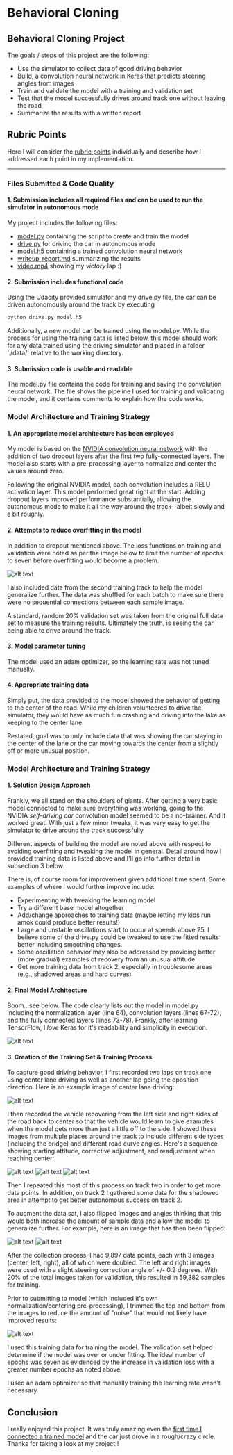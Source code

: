 # **Behavioral Cloning**

## **Behavioral Cloning Project**

The goals / steps of this project are the following:
* Use the simulator to collect data of good driving behavior
* Build, a convolution neural network in Keras that predicts steering angles from images
* Train and validate the model with a training and validation set
* Test that the model successfully drives around track one without leaving the road
* Summarize the results with a written report

[//]: # (Image References)

[img_model]: ./images/p3-model.png "Model Visualization"
[img_loss]: ./images/p3-lossgraph.png "MSE Loss Graph"
[img_centered]: ./images/p3-centered.jpg "Driving Centered Example"
[img_far_out]: ./images/p3-far_out.jpg "Driving Far Off Center"
[img_correcting]: ./images/p3-correcting.jpg "Driving Correcting to Center"
[img_final_correction]: ./images/p3-corrected.jpg "Driving Final Correction"
[img_unflipped]: ./images/p3-centered.jpg "Driving Unflipped Example"
[img_flipped]: ./images/p3-flipped.jpg "Driving Flipped Example"
[img_cropped]: ./images/p3-cropped.jpg "Cropped Image Example"

[//]: # (Link references)

[model_python]: https://github.com/Jazzbert/CarND-Behavioral-Cloning-P3/blob/master/model.py "Github model.py"
[drive_python]: https://github.com/Jazzbert/CarND-Behavioral-Cloning-P3/blob/master/drive.py "Github drive.py"
[model_h5]: https://github.com/Jazzbert/CarND-Behavioral-Cloning-P3/blob/master/model.h5 "Github model.h5"
[writeup_file]: https://github.com/Jazzbert/CarND-Behavioral-Cloning-P3/blob/master/writeup_report.md "This write-up!"
[final_video]: https://github.com/Jazzbert/CarND-Behavioral-Cloning-P3/blob/master/video.mp4 "Github video"
[nvidia_blog]: https://devblogs.nvidia.com/parallelforall/deep-learning-self-driving-cars/ "Nvidia self-driving model"
[first_model]: https://github.com/Jazzbert/CarND-Behavioral-Cloning-P3/blob/master/first.h5 "Kept my first try...just for laughs!"

## Rubric Points
Here I will consider the [rubric points](https://review.udacity.com/#!/rubrics/432/view) individually and describe how I addressed each point in my implementation.  

---

### Files Submitted & Code Quality

#### 1. Submission includes all required files and can be used to run the simulator in autonomous mode

My project includes the following files:
* [model.py][model_python] containing the script to create and train the model
* [drive.py][drive_python] for driving the car in autonomous mode
* [model.h5][model_h5] containing a trained convolution neural network
* [writeup_report.md][writeup_file] summarizing the results
* [video.mp4][final_video] showing my _victory_ lap :)

#### 2. Submission includes functional code
Using the Udacity provided simulator and my drive.py file, the car can be driven autonomously around the track by executing
```sh
python drive.py model.h5
```

Additionally, a new model can be trained using the model.py.  While the process for using the training data is listed below, this model should work for any data trained using the driving simulator and placed in a folder './data/' relative to the working directory.

#### 3. Submission code is usable and readable

The model.py file contains the code for training and saving the convolution neural network. The file shows the pipeline I used for training and validating the model, and it contains comments to explain how the code works.

### Model Architecture and Training Strategy

#### 1. An appropriate model architecture has been employed

My model is based on the [NVIDIA convolution neural network][nvidia_blog] with the addition of two dropout layers after the first two fully-connected layers.  The model also starts with a pre-processing layer to normalize and center the values around zero.

Following the original NVIDIA model, each convolution includes a RELU activation layer.  This model performed great right at the start.  Adding dropout layers improved performance substantially, allowing the autonomous mode to make it all the way around the track--albeit slowly and a bit roughly.

#### 2. Attempts to reduce overfitting in the model

In addition to dropout mentioned above.  The loss functions on training and validation were noted as per the image below to limit the number of epochs to seven before overfitting would become a problem.

![alt text][img_loss]

I also included data from the second training track to help the model generalize further. The data was shuffled for each batch to make sure there were no sequential connections between each sample image.

A standard, random 20% validation set was taken from the original full data set to measure the training results.  Ultimately the truth, is seeing the car being able to drive around the track.

#### 3. Model parameter tuning

The model used an adam optimizer, so the learning rate was not tuned manually.  

#### 4. Appropriate training data

Simply put, the data provided to the model showed the behavior of getting to the center of the road.  While my children volunteered to drive the simulator, they would have as much fun crashing and driving into the lake as keeping to the center lane.  

Restated, goal was to only include data that was showing the car staying in the center of the lane or the car moving towards the center from a slightly off or more unusual position.

### Model Architecture and Training Strategy

#### 1. Solution Design Approach

Frankly, we all stand on the shoulders of giants.  After getting a very basic model connected to make sure everything was working, going to the NVIDIA _self-driving car_ convolution model seemed to be a no-brainer.  And it worked great!  With just a few minor tweaks, it was very easy to get the simulator to drive around the track successfully.  

Different aspects of building the model are noted above with respect to avoiding overfitting and tweaking the model in general.  Detail around how I provided training data is listed above and I'll go into further detail in subsection 3 below.

There is, of course room for improvement given additional time spent.  Some examples of where I would further improve include:
* Experimenting with tweaking the learning model
* Try a different base model altogether
* Add/change approaches to training data (maybe letting my kids run amok could produce better results!)
* Large and unstable oscillations start to occur at speeds above 25.  I believe some of the drive.py could be tweaked to use the fitted results better including smoothing changes.
* Some oscillation behavior may also be addressed by providing better (more gradual) examples of recovery from an unusual attitude.
* Get more training data from track 2, especially in troublesome areas (e.g., shadowed areas and hard curves)

#### 2. Final Model Architecture

Boom...see below.  The code clearly lists out the model in model.py including the normalization layer (line 64), convolution layers (lines 67-72), and the fully connected layers (lines 73-78).  Frankly, after learning TensorFlow, I _love_ Keras for it's readability and simplicity in execution.

![alt text][img_model]

#### 3. Creation of the Training Set & Training Process

To capture good driving behavior, I first recorded two laps on track one using center lane driving as well as another lap going the oposition direction.  Here is an example image of center lane driving:

![alt text][img_centered]

I then recorded the vehicle recovering from the left side and right sides of the road back to center so that the vehicle would learn to give examples when the model gets more than just a little off to the side. I showed these images from multiple places around the track to include different side types (including the bridge) and different road curve angles.  Here's a sequence showing starting attitude, corrective adjustment, and readjustment when reaching center:

![alt text][img_far_out]
![alt text][img_correcting]
![alt text][img_final_correction]

Then I repeated this most of this process on track two in order to get more data points.  In addition, on track 2 I gathered some data for the shadowed area in attempt to get better autonomous success on track 2.

To augment the data sat, I also flipped images and angles thinking that this would both increase the amount of sample data and allow the model to generalize further. For example, here is an image that has then been flipped:

![alt text][img_unflipped]
![alt text][img_flipped]

After the collection process, I had 9,897 data points, each with 3 images (center, left, right), all of which were doubled.  The left and right images were used with a slight steering  correction angle of +/- 0.2 degrees.  With 20% of the total images taken for validation, this resulted in 59,382 samples for training.

Prior to submitting to model (which included it's own normalization/centering pre-processing), I trimmed the top and bottom from the images to reduce the amount of "noise" that would not likely have improved results:

![alt text][img_cropped]

I used this training data for training the model. The validation set helped determine if the model was over or under fitting. The ideal number of epochs was seven as evidenced by the increase in validation loss with a greater number epochs as noted above.

I used an adam optimizer so that manually training the learning rate wasn't necessary.

## Conclusion

I really enjoyed this project.  It was truly amazing even the [first time I connected a trained model][first_model] and the car just drove in a rough/crazy circle.  Thanks for taking a look at my project!!
